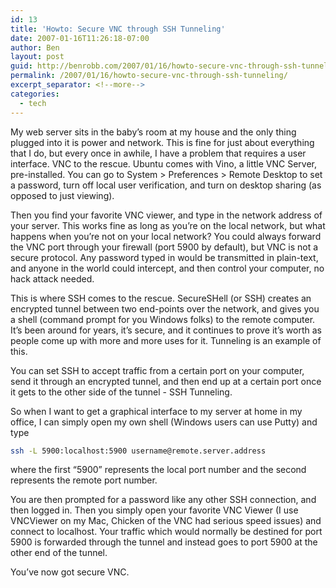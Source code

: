 ```yaml
---
id: 13
title: 'Howto: Secure VNC through SSH Tunneling'
date: 2007-01-16T11:26:18-07:00
author: Ben
layout: post
guid: http://benrobb.com/2007/01/16/howto-secure-vnc-through-ssh-tunneling/
permalink: /2007/01/16/howto-secure-vnc-through-ssh-tunneling/
excerpt_separator: <!--more-->
categories:
  - tech
---
```


My web server sits in the baby’s room at my house and the only thing plugged into it is power and network. This is fine for just about everything that I do, but every once in awhile, I have a problem that requires a user interface. VNC to the rescue. Ubuntu comes with Vino, a little VNC Server, pre-installed. You can go to System > Preferences > Remote Desktop to set a password, turn off local user verification, and turn on desktop sharing (as opposed to just viewing).

<!--more-->

Then you find your favorite VNC viewer, and type in the network address of your server. This works fine as long as you’re on the local network, but what happens when you’re not on your local network? You could always forward the VNC port through your firewall (port 5900 by default), but VNC is not a secure protocol. Any password typed in would be transmitted in plain-text, and anyone in the world could intercept, and then control your computer, no hack attack needed.

This is where SSH comes to the rescue. SecureSHell (or SSH) creates an encrypted tunnel between two end-points over the network, and gives you a shell (command prompt for you Windows folks) to the remote computer. It’s been around for years, it’s secure, and it continues to prove it’s worth as people come up with more and more uses for it. Tunneling is an example of this.

You can set SSH to accept traffic from a certain port on your computer, send it through an encrypted tunnel, and then end up at a certain port once it gets to the other side of the tunnel - SSH Tunneling.

So when I want to get a graphical interface to my server at home in my office, I can simply open my own shell (Windows users can use Putty) and type

```bash
ssh -L 5900:localhost:5900 username@remote.server.address
```

where the first “5900” represents the local port number and the second represents the remote port number.

You are then prompted for a password like any other SSH connection, and then logged in. Then you simply open your favorite VNC Viewer (I use VNCViewer on my Mac, Chicken of the VNC had serious speed issues) and connect to localhost. Your traffic which would normally be destined for port 5900 is forwarded through the tunnel and instead goes to port 5900 at the other end of the tunnel.

You’ve now got secure VNC.